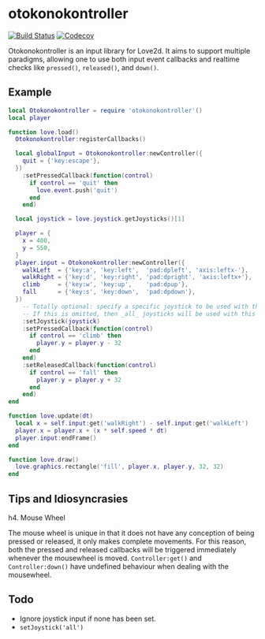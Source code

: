 otokonokontroller
=================

[![Build Status](https://travis-ci.org/oniietzschan/otokonokontroller.svg?branch=master)](https://travis-ci.org/oniietzschan/otokonokontroller)
[![Codecov](https://codecov.io/gh/oniietzschan/otokonokontroller/branch/master/graph/badge.svg)](https://codecov.io/gh/oniietzschan/otokonokontroller)

Otokonokontroller is an input library for Love2d. It aims to support multiple paradigms, allowing one to use both input event callbacks and realtime checks like `pressed()`, `released()`, and `down()`.

Example
-------

```lua
local Otokonokontroller = require 'otokonokontroller'()
local player

function love.load()
  Otokonokontroller:registerCallbacks()

  local globalInput = Otokonokontroller:newController({
    quit = {'key:escape'},
  })
    :setPressedCallback(function(control)
      if control == 'quit' then
        love.event.push('quit')
      end
    end)

  local joystick = love.joystick.getJoysticks()[1]

  player = {
    x = 400,
    y = 550,
  }
  player.input = Otokonokontroller:newController({
    walkLeft  = {'key:a', 'key:left',  'pad:dpleft', 'axis:leftx-'},
    walkRight = {'key:d', 'key:right', 'pad:dpright', 'axis:leftx+'},
    climb     = {'key:w', 'key:up',    'pad:dpup'},
    fall      = {'key:s', 'key:down',  'pad:dpdown'},
  })
    -- Totally optional: specify a specific joystick to be used with this controller.
    -- If this is omitted, then _all_ joysticks will be used with this controller.
    :setJoystick(joystick)
    :setPressedCallback(function(control)
      if control == 'climb' then
        player.y = player.y - 32
      end
    end)
    :setReleasedCallback(function(control)
      if control == 'fall' then
        player.y = player.y + 32
      end
    end)
end

function love.update(dt)
  local x = self.input:get('walkRight') - self.input:get('walkLeft')
  player.x = player.x + (x * self.speed * dt)
  player.input:endFrame()
end

function love.draw()
  love.graphics.rectangle('fill', player.x, player.y, 32, 32)
end
```

Tips and Idiosyncrasies
-----------------------

h4. Mouse Wheel

The mouse wheel is unique in that it does not have any conception of being pressed or released, it only makes complete movements. For this reason, both the pressed and released callbacks will be triggered immediately whenever the mousewheel is moved. `Controller:get()` and `Controller:down()` have undefined behaviour when dealing with the mousewheel.

Todo
----

* Ignore joystick input if none has been set.
* `setJoystick('all')`
